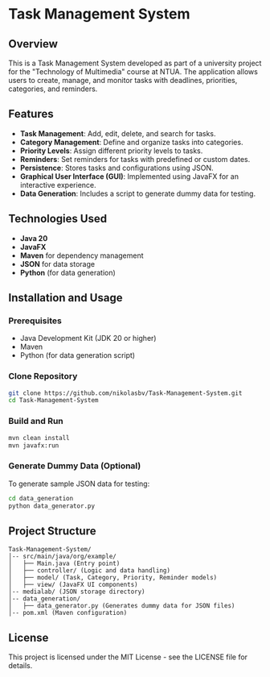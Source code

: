 # Task Management System

## Overview

This is a Task Management System developed as part of a university project for the "Technology of Multimedia" course at NTUA. The application allows users to create, manage, and monitor tasks with deadlines, priorities, categories, and reminders.

## Features

- **Task Management**: Add, edit, delete, and search for tasks.
- **Category Management**: Define and organize tasks into categories.
- **Priority Levels**: Assign different priority levels to tasks.
- **Reminders**: Set reminders for tasks with predefined or custom dates.
- **Persistence**: Stores tasks and configurations using JSON.
- **Graphical User Interface (GUI)**: Implemented using JavaFX for an interactive experience.
- **Data Generation**: Includes a script to generate dummy data for testing.

## Technologies Used

- **Java 20**
- **JavaFX**
- **Maven** for dependency management
- **JSON** for data storage
- **Python** (for data generation)

## Installation and Usage

### Prerequisites

- Java Development Kit (JDK 20 or higher)
- Maven
- Python (for data generation script)

### Clone Repository

```bash
git clone https://github.com/nikolasbv/Task-Management-System.git
cd Task-Management-System
```

### Build and Run

```bash
mvn clean install
mvn javafx:run
```

### Generate Dummy Data (Optional)

To generate sample JSON data for testing:

```bash
cd data_generation
python data_generator.py
```

## Project Structure

```
Task-Management-System/
│-- src/main/java/org/example/
│   ├── Main.java (Entry point)
│   ├── controller/ (Logic and data handling)
│   ├── model/ (Task, Category, Priority, Reminder models)
│   ├── view/ (JavaFX UI components)
│-- medialab/ (JSON storage directory)
│-- data_generation/
│   ├── data_generator.py (Generates dummy data for JSON files)
│-- pom.xml (Maven configuration)
```

## License

This project is licensed under the MIT License - see the LICENSE file for details.
